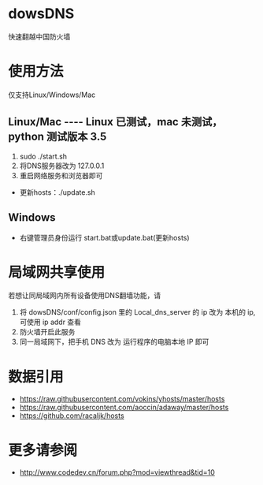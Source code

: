 
# dowsDNS

快速翻越中国防火墙

# 使用方法

仅支持Linux/Windows/Mac

## Linux/Mac ---- Linux 已测试，mac 未测试，python 测试版本 3.5
1. sudo ./start.sh 
2. 将DNS服务器改为 127.0.0.1
3. 重启网络服务和浏览器即可

* 更新hosts：./update.sh

## Windows

* 右键管理员身份运行 start.bat或update.bat(更新hosts)


# 局域网共享使用

若想让同局域网内所有设备使用DNS翻墙功能，请

1. 将 dowsDNS/conf/config.json 里的 Local_dns_server 的 ip 改为 本机的 ip, 可使用 ip addr 查看
2. 防火墙开启此服务
3. 同一局域网下，把手机 DNS 改为 运行程序的电脑本地 IP 即可

# 数据引用

  * https://raw.githubusercontent.com/vokins/yhosts/master/hosts
  * https://raw.githubusercontent.com/aoccin/adaway/master/hosts
  * https://github.com/racaljk/hosts


# 更多请参阅

  * http://www.codedev.cn/forum.php?mod=viewthread&tid=10
